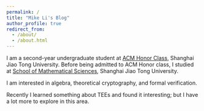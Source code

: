 ```yaml
---
permalink: /
title: "Mike Li's Blog"
author_profile: true
redirect_from: 
  - /about/
  - /about.html
---
```


I am a second-year undergraduate student 
at [ACM Honor Class](https://acm.sjtu.edu.cn/home), Shanghai Jiao
Tong University.
Before being admitted to ACM Honor class,
I studied at [School of Mathematical Sciences](https://math.sjtu.edu.cn/Default/index), Shanghai 
Jiao Tong University.

I am interested in algebra, theoretical cryptography, and formal verification.

Recently I learned something about TEEs and found it interesting; but I have a lot more to explore in this area.

